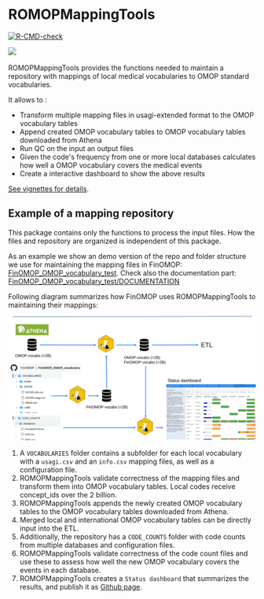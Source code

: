 
# ROMOPMappingTools

<!-- badges: start -->
[![R-CMD-check](https://github.com/FinOMOP/ROMOPMappingTools/actions/workflows/R-CMD-check.yaml/badge.svg)](https://github.com/FinOMOP/ROMOPMappingTools/actions/workflows/R-CMD-check.yaml)
<!-- badges: end -->

![](https://github.com/FinOMOP/ROMOPMappingTools/assets/54809193/6c195491-eceb-447c-86c9-86d66b8ee63d)

ROMOPMappingTools provides the functions needed to maintain a repository with mappings of local medical vocabularies to OMOP standard vocabularies. 

It allows to : 

- Transform multiple mapping files in usagi-extended format to the OMOP vocabulary tables
- Append created OMOP vocabulary tables to OMOP vocabulary tables downloaded from Athena
- Run QC on the input an output files
- Given the code's frequency from one or more local databases calculates how well a OMOP vocabulary covers the medical events
- Create a interactive dashboard to show the above results

[See vignettes for details](https://finomop.github.io/ROMOPMappingTools/π). 

## Example of a mapping repository

This package contains only the functions to process the input files. 
How the files and repository are organized is independent of this package. 

As an example we show an demo version of the repo and folder structure we use for maintaining the mapping files in FinOMOP:
[FinOMOP_OMOP_vocabulary_test](https://github.com/FinOMOP/FinOMOP_OMOP_vocabulary_test). Check also the documentation part: [FinOMOP_OMOP_vocabulary_test/DOCUMENTATION](https://github.com/FinOMOP/FinOMOP_OMOP_vocabulary_test/blob/development/DOCUMENTATION/README.md)

Following diagram summarizes how FinOMOP uses ROMOPMappingTools to maintaining their mappings: 

![](./.img/romopmappingtools.svg)

1. A `VOCABULARIES` folder contains a subfolder for each local vocabulary with a `usagi.csv` and an `info.csv` mapping files, as well as a configuration file.
2. ROMOPMappingTools validate correctness of the mapping files and transform them into OMOP vocabulary tables. Local codes receive concept_ids over the 2 billion. 
3.  ROMOPMappingTools appends the newly created OMOP vocabulary tables to the OMOP vocabulary tables downloaded from Athena. 
4.  Merged local and international OMOP vocabulary tables can be directly input into the ETL. 
5.  Additionally, the repository has a `CODE_COUNTS` folder with code counts from multiple databases and configuration files. 
6.  ROMOPMappingTools validate correctness of the code count files and use these to assess how well the new OMOP vocabulary covers the events in each database. 
7.  ROMOPMappingTools creates a `Status dashboard` that summarizes the results, and publish it as [Github page](https://finomop.github.io/FinOMOP_OMOP_vocabulary_test/StatusReport/dashboard.html).  


